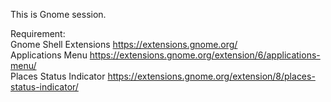 This is Gnome session.    

Requirement:    
Gnome Shell Extensions https://extensions.gnome.org/    
Applications Menu https://extensions.gnome.org/extension/6/applications-menu/    
Places Status Indicator  https://extensions.gnome.org/extension/8/places-status-indicator/    

